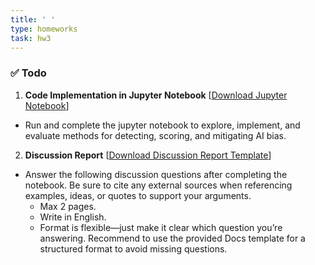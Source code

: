 ```yaml
---
title: ' '
type: homeworks
task: hw3
---
```


### ✅ Todo
1. **Code Implementation in Jupyter Notebook** [[Download Jupyter Notebook](https://colab.research.google.com/drive/1ETsd5mQOQ1VRJEYvtpUyhNBYniEaqMYi?usp=sharing)]   
- Run and complete the jupyter notebook to explore, implement, and evaluate methods for detecting, scoring, and mitigating AI bias.  
2. **Discussion Report** [[Download Discussion Report Template]()]
- Answer the following discussion questions after completing the notebook. Be sure to cite any external sources when referencing examples, ideas, or quotes to support your arguments. 
  - Max 2 pages.
  - Write in English.
  - Format is flexible—just make it clear which question you’re answering. Recommend to use the provided Docs template for a structured format to avoid missing questions.